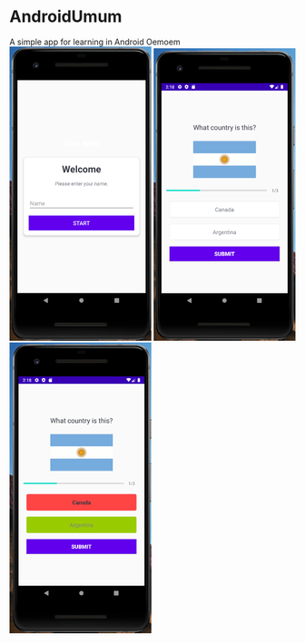 # AndroidUmum
A simple app for learning in Android Oemoem
<img src="https://github.com/nurrizkyimani/AndroidUmum/blob/master/1.png" width="250">
<img src="https://github.com/nurrizkyimani/AndroidUmum/blob/master/2.png" width="250">
<img src="https://github.com/nurrizkyimani/AndroidUmum/blob/master/3.png" width="250">
